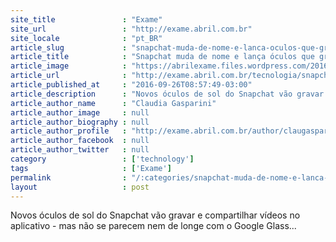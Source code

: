 ```yaml
---
site_title               : "Exame"
site_url                 : "http://exame.abril.com.br"
site_locale              : "pt_BR"
article_slug             : "snapchat-muda-de-nome-e-lanca-oculos-que-gravam-videos"
article_title            : "Snapchat muda de nome e lança óculos que gravam vídeos"
article_image            : "https://abrilexame.files.wordpress.com/2016/09/size_960_16_9_spectacles-snapchat.jpg?quality=70&strip=all&w=960"
article_url              : "http://exame.abril.com.br/tecnologia/snapchat-muda-de-nome-e-lanca-oculos-que-gravam-videos/"
article_published_at     : "2016-09-26T08:57:49-03:00"
article_description      : "Novos óculos de sol do Snapchat vão gravar e compartilhar vídeos no aplicativo - mas não se parecem nem de longe com o Google Glass..."
article_author_name      : "Claudia Gasparini"
article_author_image     : null
article_author_biography : null
article_author_profile   : "http://exame.abril.com.br/author/claugasparini/"
article_author_facebook  : null
article_author_twitter   : null
category                 : ['technology']
tags                     : ['Exame']
permalink                : "/:categories/snapchat-muda-de-nome-e-lanca-oculos-que-gravam-videos/"
layout                   : post
---
```


Novos óculos de sol do Snapchat vão gravar e compartilhar vídeos no aplicativo - mas não se parecem nem de longe com o Google Glass...
